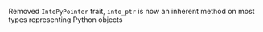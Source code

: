 Removed `IntoPyPointer` trait, `into_ptr` is now an inherent method on most types representing Python objects
